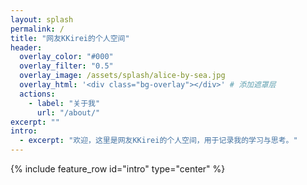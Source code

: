 ```yaml
---
layout: splash
permalink: /
title: "网友KKirei的个人空间"
header:
  overlay_color: "#000"
  overlay_filter: "0.5"
  overlay_image: /assets/splash/alice-by-sea.jpg
  overlay_html: '<div class="bg-overlay"></div>' # 添加遮罩层
  actions:
    - label: "关于我"
      url: "/about/"
excerpt: ""
intro:
  - excerpt: "欢迎，这里是网友KKirei的个人空间，用于记录我的学习与思考。"
---
```

{% include feature_row id="intro" type="center" %}
